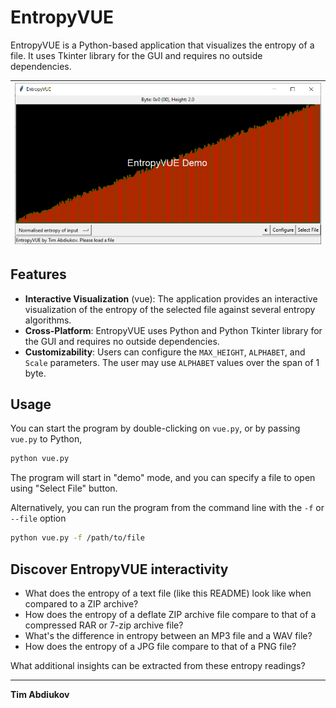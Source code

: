 # EntropyVUE

EntropyVUE is a Python-based application that visualizes the entropy of a file. It uses Tkinter library for the GUI and requires no outside dependencies.

![GUI](.img/gui.png) |
---- | 

## Features

- **Interactive Visualization** (vue): The application provides an interactive visualization of the entropy of the selected file against several entropy algorithms.
- **Cross-Platform**: EntropyVUE uses Python and Python Tkinter library for the GUI and requires no outside dependencies.
- **Customizability**: Users can configure the `MAX_HEIGHT`, `ALPHABET`, and `Scale` parameters. The user may use `ALPHABET` values over the span of 1 byte.

## Usage

You can start the program by double-clicking on `vue.py`, or by passing `vue.py` to Python,
```bash
python vue.py
```

The program will start in "demo" mode, and you can specify a file to open using "Select File" button.

Alternatively, you can run the program from the command line with the `-f` or `--file` option

```bash
python vue.py -f /path/to/file
```

## Discover EntropyVUE interactivity

* What does the entropy of a text file (like this README) look like when compared to a ZIP archive?
* How does the entropy of a deflate ZIP archive file compare to that of a compressed RAR or 7-zip archive file?
* What's the difference in entropy between an MP3 file and a WAV file?
* How does the entropy of a JPG file compare to that of a PNG file?

What additional insights can be extracted from these entropy readings?

-----------------------------------

**Tim Abdiukov**
